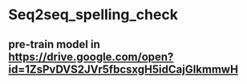 # Seq2seq_spelling_check
## pre-train model in https://drive.google.com/open?id=1ZsPvDVS2JVr5fbcsxgH5idCajGIkmmwH
